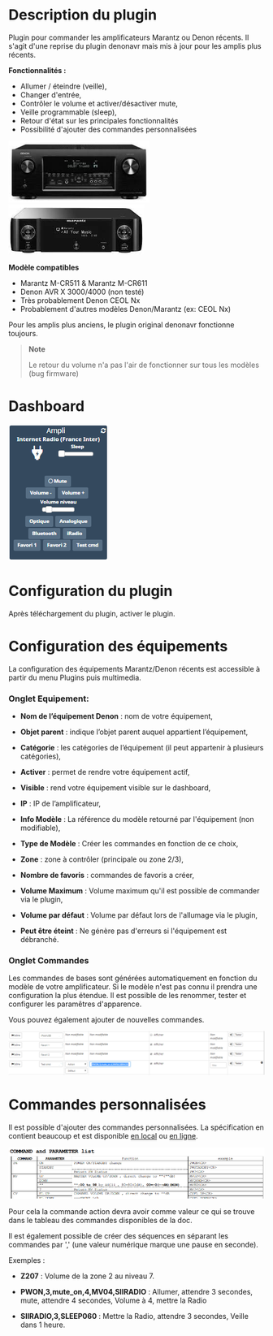 Description du plugin 
=============================

Plugin pour commander les amplificateurs Marantz ou Denon récents. Il s'agit d'une reprise du plugin denonavr mais mis à jour pour les amplis plus récents.

**Fonctionnalités :**

- Allumer / éteindre (veille),
- Changer d'entrée,
- Contrôler le volume et activer/désactiver mute, 
- Veille programmable (sleep), 
- Retour d'état sur les principales fonctionnalités
- Possibilité d'ajouter des commandes personnalisées

![Denon AVR X4000](../assets/ampli1.png "Denon AVR X4000")
![Marantz CR511](../assets/ampli2.png "Marantz CR511")

**Modèle compatibles**
- Marantz M-CR511 & Marantz M-CR611
- Denon AVR X 3000/4000 (non testé)
- Très probablement Denon CEOL Nx
- Probablement d'autres modèles Denon/Marantz (ex: CEOL Nx)


Pour les amplis plus anciens, le plugin original denonavr fonctionne toujours.


> **Note**
>
> Le retour du volume n'a pas l'air de fonctionner sur tous les modèles (bug firmware)

Dashboard
=======================

![Visuel du dashboard](../assets/dashboard.png "Visuel du dashboard")

Configuration du plugin 
=======================

Après téléchargement du plugin, activer le plugin.

Configuration des équipements 
=============================

La configuration des équipements Marantz/Denon récents est accessible à partir du menu
Plugins puis multimedia.

### Onglet Equipement:

-   **Nom de l’équipement Denon** : nom de votre équipement,

-   **Objet parent** : indique l’objet parent auquel appartient
    l’équipement,

-   **Catégorie** : les catégories de l’équipement (il peut appartenir à
    plusieurs catégories),

-   **Activer** : permet de rendre votre équipement actif,

-   **Visible** : rend votre équipement visible sur le dashboard,

-   **IP** : IP de l’amplificateur,

-   **Info Modèle** : La référence du modèle retourné par l'équipement (non modifiable),

-   **Type de Modèle** : Créer les commandes en fonction de ce choix,

-   **Zone** : zone à contrôler (principale ou zone 2/3),

-   **Nombre de favoris** : commandes de favoris a créer,

-   **Volume Maximum** : Volume maximum qu'il est possible de commander via le plugin,

-   **Volume par défaut** : Volume par défaut lors de l'allumage via le plugin,

-   **Peut être éteint** : Ne génère pas d'erreurs si l'équipement est débranché.


### Onglet Commandes

Les commandes de bases sont générées automatiquement en fonction du modèle de
votre amplificateur. Si le modèle n'est pas connu il prendra une configuration la plus étendue.
Il est possible de les renommer, tester et configurer les paramêtres d'apparence.

Vous pouvez également ajouter de nouvelles commandes.

![Alt text](../assets/command.png "Custom command")


Commandes personnalisées 
=============================

Il est possible d'ajouter des commandes personnalisées. La spécification en contient beaucoup et est disponible <a target="_blank" href="../assets/AVRX4000_PROTOCOL(10_3_0)_V03.pdf">en local</a> ou <a target="_blank" href="https://usa.denon.com/us/product/hometheater/receivers/avrx4000?docname=AVRX4000_PROTOCOL(10%203%200)_V03.pdf">en ligne</a>.

![Specification Extract](../assets/spec.png "Specification Extract")

Pour cela la commande action devra avoir comme valeur ce qui se trouve dans le tableau des commandes disponibles de la doc.

Il est également possible de créer des séquences en séparant les commandes par ',' (une valeur numérique marque une pause en seconde).

Exemples :

- **Z207** : Volume de la zone 2 au niveau 7.

- **PWON,3,mute_on,4,MV04,SIIRADIO** : Allumer, attendre 3 secondes, mute, attendre 4 secondes, Volume à 4, mettre la Radio

- **SIIRADIO,3,SLEEP060** : Mettre la Radio, attendre 3 secondes, Veille dans 1 heure.




